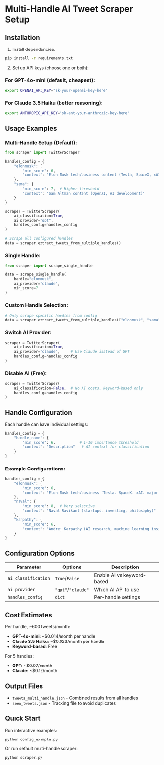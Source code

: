 # Multi-Handle AI Tweet Scraper Setup

## Installation

1. Install dependencies:
```bash
pip install -r requirements.txt
```

2. Set up API keys (choose one or both):

### For GPT-4o-mini (default, cheapest):
```bash
export OPENAI_API_KEY="sk-your-openai-key-here"
```

### For Claude 3.5 Haiku (better reasoning):
```bash  
export ANTHROPIC_API_KEY="sk-ant-your-anthropic-key-here"
```

## Usage Examples

### Multi-Handle Setup (Default):
```python
from scraper import TwitterScraper

handles_config = {
    "elonmusk": {
        "min_score": 6,
        "context": "Elon Musk tech/business content (Tesla, SpaceX, xAI)"
    },
    "sama": {
        "min_score": 7,  # Higher threshold
        "context": "Sam Altman content (OpenAI, AI development)"
    }
}

scraper = TwitterScraper(
    ai_classification=True,
    ai_provider="gpt",
    handles_config=handles_config
)

# Scrape all configured handles
data = scraper.extract_tweets_from_multiple_handles()
```

### Single Handle:
```python
from scraper import scrape_single_handle

data = scrape_single_handle(
    handle="elonmusk",
    ai_provider="claude",
    min_score=7
)
```

### Custom Handle Selection:
```python
# Only scrape specific handles from config
data = scraper.extract_tweets_from_multiple_handles(["elonmusk", "sama"])
```

### Switch AI Provider:
```python
scraper = TwitterScraper(
    ai_classification=True,
    ai_provider="claude",     # Use Claude instead of GPT
    handles_config=handles_config
)
```

### Disable AI (Free):
```python
scraper = TwitterScraper(
    ai_classification=False,  # No AI costs, keyword-based only
    handles_config=handles_config
)
```

## Handle Configuration

Each handle can have individual settings:

```python
handles_config = {
    "handle_name": {
        "min_score": 6,           # 1-10 importance threshold
        "context": "Description"   # AI context for classification
    }
}
```

### Example Configurations:

```python
handles_config = {
    "elonmusk": {
        "min_score": 6,
        "context": "Elon Musk tech/business (Tesla, SpaceX, xAI, major announcements)"
    },
    "naval": {
        "min_score": 8,  # Very selective
        "context": "Naval Ravikant (startups, investing, philosophy)"
    },
    "karpathy": {
        "min_score": 6,
        "context": "Andrej Karpathy (AI research, machine learning insights)"
    }
}
```

## Configuration Options

| Parameter | Options | Description |
|-----------|---------|-------------|
| `ai_classification` | `True`/`False` | Enable AI vs keyword-based |
| `ai_provider` | `"gpt"`/`"claude"` | Which AI API to use |
| `handles_config` | `dict` | Per-handle settings |

## Cost Estimates

Per handle, ~600 tweets/month:
- **GPT-4o-mini**: ~$0.014/month per handle
- **Claude 3.5 Haiku**: ~$0.023/month per handle  
- **Keyword-based**: Free

For 5 handles:
- **GPT**: ~$0.07/month
- **Claude**: ~$0.12/month

## Output Files

- `tweets_multi_handle.json` - Combined results from all handles
- `seen_tweets.json` - Tracking file to avoid duplicates

## Quick Start

Run interactive examples:
```bash
python config_example.py
```

Or run default multi-handle scraper:
```bash
python scraper.py
```